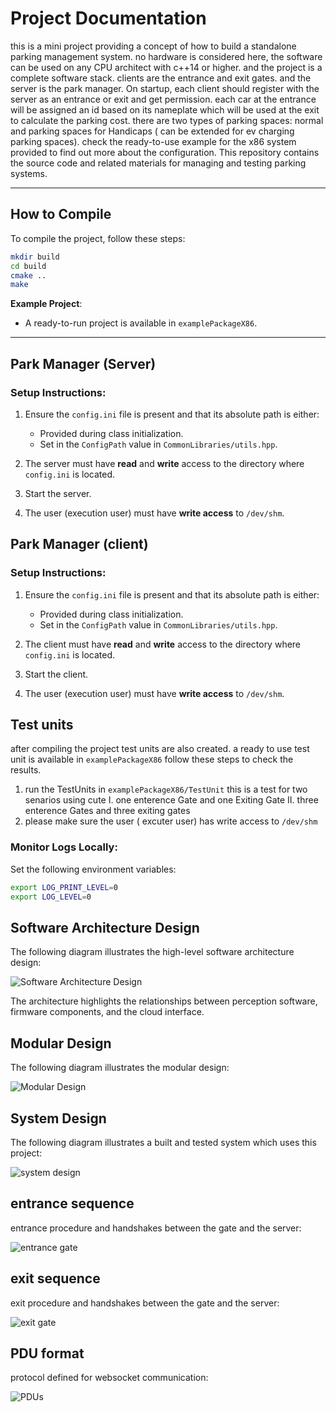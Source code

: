 # Project Documentation

this is a mini project providing a concept of how to build a standalone parking management system. no hardware is considered here, the software can be used on any CPU architect with c++14 or higher. and the project is a complete software stack.
clients are the entrance and exit gates. and the server is the park manager.
On startup, each client should register with the server as an entrance or exit and get permission. each car at the entrance will be assigned an id based on its nameplate which will be used at the exit to calculate the parking cost.
there are two types of parking spaces: normal and parking spaces for Handicaps ( can be extended for ev charging parking spaces).
check the ready-to-use example for the x86 system provided to find out more about the configuration.
This repository contains the source code and related materials for managing and testing parking systems.

---

## **How to Compile**

To compile the project, follow these steps:

```bash
mkdir build
cd build
cmake ..
make
```

**Example Project**:

- A ready-to-run project is available in `examplePackageX86`.

---

## **Park Manager (Server)**

### **Setup Instructions**:

1. Ensure the `config.ini` file is present and that its absolute path is either:

   - Provided during class initialization.
   - Set in the `ConfigPath` value in `CommonLibraries/utils.hpp`.

2. The server must have **read** and **write** access to the directory where `config.ini` is located.

3. Start the server.

4. The user (execution user) must have **write access** to `/dev/shm`.

## **Park Manager (client)**

### **Setup Instructions**:

1. Ensure the `config.ini` file is present and that its absolute path is either:

   - Provided during class initialization.
   - Set in the `ConfigPath` value in `CommonLibraries/utils.hpp`.

2. The client must have **read** and **write** access to the directory where `config.ini` is located.

3. Start the client.

4. The user (execution user) must have **write access** to `/dev/shm`.

## **Test units**

after compiling the project test units are also created. a ready to use test unit is available in `examplePackageX86` follow these steps to check the results.

1. run the TestUnits in `examplePackageX86/TestUnit`
   this is a test for two senarios using cute
   I. one enterence Gate and one Exiting Gate
   II. three enterence Gates and three exiting gates
2. please make sure the user ( excuter user) has write access to `/dev/shm`

### **Monitor Logs Locally**:

Set the following environment variables:

```bash
export LOG_PRINT_LEVEL=0
export LOG_LEVEL=0
```

## Software Architecture Design

The following diagram illustrates the high-level software architecture design:

![Software Architecture Design](Doc/images/software_architect.jpg)

The architecture highlights the relationships between perception software, firmware components, and the cloud interface.

## Modular Design

The following diagram illustrates the modular design:

![Modular Design](Doc/images/modular.jpg)

## System Design

The following diagram illustrates a built and tested system which uses this project:

![system design](Doc/images/system_design.jpg)

## entrance sequence

entrance procedure and handshakes between the gate and the server:

![entrance gate](Doc/images/enterence.jpg)

## exit sequence

exit procedure and handshakes between the gate and the server:

![exit gate](Doc/images/exit.jpg)

## PDU format

protocol defined for websocket communication:

![PDUs](Doc/images/pdus.jpg)
